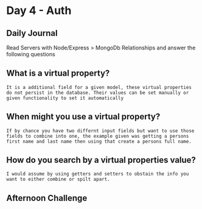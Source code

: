 # Day 4 - Auth
## Daily Journal
Read Servers with Node/Express > MongoDb Relationships and answer the following questions
## What is a virtual property?
    It is a additional field for a given model, these virtual properties do not persist in the database. Their values can be set manually or given functionality to set it automatically
## When might you use a virtual property?
    If by chance you have two differnt input fields but want to use those fields to combine into one, the example given was getting a persons first name and last name then using that create a persons full name.
## How do you search by a virtual properties value?
    I would assume by using getters and setters to obstain the info you want to either combine or spilt apart.

## Afternoon Challenge